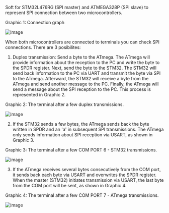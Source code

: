 Soft for STM32L476RG (SPI master) and ATMEGA328P (SPI slave) to represent SPI connection between two microcontrollers.

Graphic 1: Connection graph

![image](https://github.com/fryza97/MCUs-connection-via-SPI/assets/157904512/4b8a9b4c-9bc9-41db-9bd8-5530a7e7ca4f)

When both microcontrollers are connected to terminals you can check SPI connections. There are 3 posibilites:
1) Duplex transmission: Send a byte to the ATmega. The ATmega will provide information about the reception to the PC and write the byte to the SPDR register. Next, send the byte to the STM32. The STM32 will send back information to the PC via UART and transmit the byte via SPI to the ATmega. Afterward, the STM32 will receive a byte from the ATmega and send another message to the PC. Finally, the ATmega will send a message about the SPI reception to the PC. This process is represented in Graphic 2.

Graphic 2: The terminal after a few duplex transmissions.

![image](https://github.com/fryza97/MCUs-connection-via-SPI/assets/157904512/598c84bc-9d0c-4890-ba09-00c268bf7e5d)
   
2) If the STM32 sends a few bytes, the ATmega sends back the byte written in SPDR and an 'a' in subsequent SPI transmissions. The ATmega only sends information about SPI reception via USART, as shown in Graphic 3.

Graphic 3: The terminal after a few COM PORT 6 - STM32 transmissions.

![image](https://github.com/fryza97/MCUs-connection-via-SPI/assets/157904512/646c1ba4-0a50-401e-a2b7-4aec07bc4178)

3) If the ATmega receives several bytes consecutively from the COM port, it sends back each byte via USART and overwrites the SPDR register. When the master (STM32) initiates transmission via USART, the last byte from the COM port will be sent, as shown in Graphic 4.

Graphic 4: The terminal after a few COM PORT 7 - ATmega transmissions.

![image](https://github.com/fryza97/MCUs-connection-via-SPI/assets/157904512/5e5bf122-722b-4bf1-bfe8-a2c373f50878)
